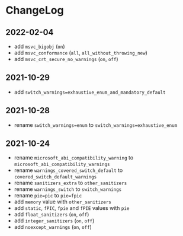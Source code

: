 # ChangeLog

## 2022-02-04

- add `msvc_bigobj` (`on`)
- add `msvc_conformance` (`all`, `all_without_throwing_new`)
- add `msvc_crt_secure_no_warnings` (`on`, `off`)

## 2021-10-29

- add `switch_warnings=exhaustive_enum_and_mandatory_default`

## 2021-10-28

- rename `switch_warnings=enum` to `switch_warnings=exhaustive_enum`

## 2021-10-24

- rename `microsoft_abi_compatibility_warning` to `microsoft_abi_compatibility_warnings`
- rename `warnings_covered_switch_default` to `covered_switch_default_warnings`
- rename `sanitizers_extra` to `other_sanitizers`
- rename `warnings_switch` to `switch_warnings`
- rename `pie=pic` to `pie=fpic`
- add `memory` value with `other_sanitizers`
- add `static`, `fPIC`, `fpie` and `fPIE` values with `pie`
- add `float_sanitizers` (`on`, `off`)
- add `integer_sanitizers` (`on`, `off`)
- add `noexcept_warnings` (`on`, `off`)
